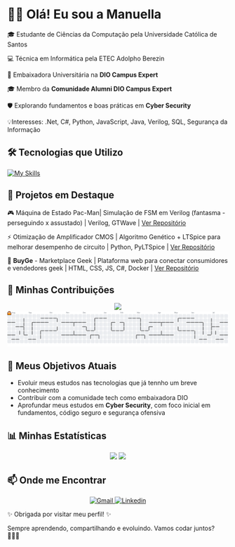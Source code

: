 # 👋🏽 Olá! Eu sou a Manuella

🎓 Estudante de Ciências da Computação pela Universidade Católica de Santos

💻 Técnica em Informática pela ETEC Adolpho Berezin

🌟 Embaixadora Universitária na **DIO Campus Expert**

🎓 Membro da **Comunidade Alumni DIO Campus Expert**

🛡️ Explorando fundamentos e boas práticas em **Cyber Security**

💡Interesses: .Net, C#, Python, JavaScript, Java, Verilog, SQL, Segurança da Informação 

## 🛠️ Tecnologias que Utilizo

[![My Skills](https://skillicons.dev/icons?i=cs,dotnet,c,py,js,mysql,git,github,java&perline=4)](https://skillicons.dev)

## 📌 Projetos em Destaque

🎮 Máquina de Estado Pac-Man| Simulação de FSM em Verilog (fantasma - perseguindo x assustado) | Verilog, GTWave | [Ver Repositório](https://github.com/manunasci/pac_mac)

⚡ Otimização de Amplificador CMOS | Algoritmo Genético + LTSpice para melhorar desempenho de circuito | Python, PyLTSpice | [Ver Repositório](https://github.com/manunasci/Projeto-IC)

🛒 **BuyGe** - Marketplace Geek | Plataforma web para conectar consumidores e vendedores geek | HTML, CSS, JS, C#, Docker | [Ver Repositório](https://github.com/vinicioslop/buyge-frontend)

## 📌 Minhas Contribuições

<div align="center">
    <img loading="lazy" height="180em" src="https://github-readme-streak-stats.herokuapp.com?user=manunasci&theme=radical&hipe_border=true"/>
</div>

<picture>
  <source media="(prefers-color-scheme: dark)" srcset="https://raw.githubusercontent.com/manunasci/manunasci/output/pacman-contribution-graph-dark.svg">
  <source media="(prefers-color-scheme: light)" srcset="https://raw.githubusercontent.com/manunasci/manunasci/output/pacman-contribution-graph.svg">
  <img alt="pacman contribution graph" src="https://raw.githubusercontent.com/manunasci/manunasci/output/pacman-contribution-graph.svg">
</picture>

## 💼 Meus Objetivos Atuais

- Evoluir meus estudos nas tecnologias que já tennho um breve conhecimento
- Contribuir com a comunidade tech como embaixadora DIO
- Aprofundar meus estudos em **Cyber Security**, com foco inicial em fundamentos, código seguro e segurança ofensiva

## 📊 Minhas Estatísticas

<div align="center">
    <img loading="lazy" height="180em" src="https://github-readme-stats.vercel.app/api/top-langs/?username=manunasci&layyout=compact&langs_count=7&theme=radical"/>
  <img loading="lazy" height="180em" src="https://github-readme-stats.vercel.app/api?username=manunasci&show_icons=true&theme=radical&include_all_commits=true&count_private=true"/>
</div>

## 📫 Onde me Encontrar

<p align="center">
  <!-- Ícone do Email -->
  <a href="hola.manuella@gmail.com" target="_blank">
    <img src="https://skillicons.dev/icons?i=gmail" alt="Gmail" />
  </a>
  <!-- Ícone do Linkendin -->
  <a href="https://www.linkedin.com/in/manuella-nascimento-santos" target="_blank"/>
    <img src="https://skillicons.dev/icons?i=linkedin" alt="Linkedin" />
  </a>
</p>

✨ Obrigada por visitar meu perfil! ✨

Sempre aprendendo, compartilhando e evoluindo. Vamos codar juntos? 👩🏽‍💻

